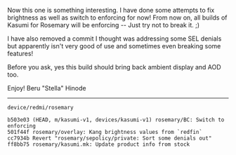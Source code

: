 Now this one is something interesting. I have done some attempts to fix
brightness as well as switch to enforcing for now! From now on, all
builds of Kasumi for Rosemary will be enforcing -- Just try not to break
it. ;)

I have also removed a commit I thought was addressing some SEL denials
but apparently isn't very good of use and sometimes even breaking some
features!

Before you ask, yes this build should bring back ambient display and AOD
too.

Enjoy!
                       Beru "Stella" Hinode

-----------------------------------------------------------------------

`device/redmi/rosemary`


```
b503e03 (HEAD, m/kasumi-v1, devices/kasumi-v1) rosemary/BC: Switch to enforcing
501f44f rosemary/overlay: Kang brightness values from `redfin`
cc7934b Revert "rosemary/sepolicy/private: Sort some denials out"
ff8bb75 rosemary/kasumi.mk: Update product info from stock
```
